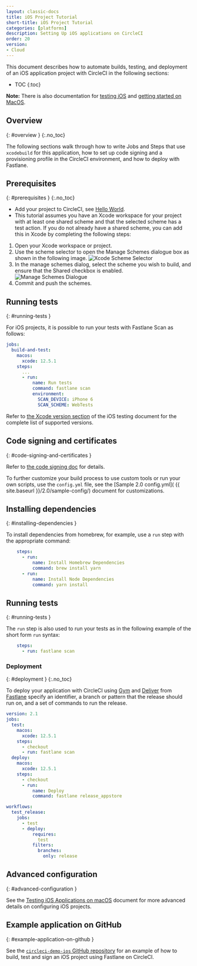 ```yaml
---
layout: classic-docs
title: iOS Project Tutorial
short-title: iOS Project Tutorial
categories: [platforms]
description: Setting Up iOS applications on CircleCI
order: 20
version:
- Cloud
---
```


This document describes how to automate builds, testing, and deployment of an iOS application project with CircleCI in the following sections:

* TOC
{:toc}

**Note:** There is also documentation for [testing iOS]({{site.baseurl}}/2.0/testing-ios/) and [getting started on MacOS]({{site.baseurl}}/2.0/hello-world-macos/).

## Overview
{: #overview }
{:.no_toc}

The following sections walk through how to write Jobs and Steps that use `xcodebuild` for this application, how to set up code signing and a provisioning profile in the CircleCI environment, and how to deploy with Fastlane.

## Prerequisites
{: #prerequisites }
{:.no_toc}

- Add your project to CircleCI, see [Hello World]({{site.baseurl}}/2.0/hello-world/).
- This tutorial assumes you have an Xcode workspace for your project with at least one shared scheme and that the selected scheme has a test action. If you do not already have a shared scheme, you can add this in Xcode by completing the following steps:

1. Open your Xcode workspace or project.
2. Use the scheme selector to open the Manage Schemes dialogue box as shown in the following image.
![Xcode Scheme Selector]({{site.baseurl}}/assets/img/docs/ios-getting-started-scheme-selector.png)
3. In the manage schemes dialog, select the scheme you wish to build, and ensure that the Shared checkbox is enabled.
![Manage Schemes Dialogue]({{site.baseurl}}/assets/img/docs/ios-getting-started-manage-schemes.png)
4. Commit and push the schemes.

## Running tests
{: #running-tests }

For iOS projects, it is possible to run your tests with Fastlane Scan as follows:

```yaml
jobs:
  build-and-test:
    macos:
      xcode: 12.5.1
    steps:
      ...
      - run:
          name: Run tests
          command: fastlane scan
          environment:
            SCAN_DEVICE: iPhone 6
            SCAN_SCHEME: WebTests

```

Refer to [the Xcode version section]({{site.baseurl}}/2.0/testing-ios/#supported-xcode-versions) of the iOS testing document for the complete list of supported versions.

## Code signing and certificates
{: #code-signing-and-certificates }

Refer to [the code signing doc]({{site.baseurl}}/2.0/ios-codesigning/) for details.

To further customize your build process to use custom tools or run your own scripts, use the `config.yml` file, see the [Sample 2.0 config.yml]( {{ site.baseurl }}/2.0/sample-config/) document for customizations.

## Installing dependencies
{: #installing-dependencies }

To install dependencies from homebrew, for example, use a `run` step with the appropriate command:

```yaml
    steps:
      - run:
          name: Install Homebrew Dependencies
          command: brew install yarn
      - run:
          name: Install Node Dependencies
          command: yarn install
```

## Running tests
{: #running-tests }

The `run` step is also used to run your tests as in the following example of the short form `run` syntax:

```yaml
    steps:
      - run: fastlane scan
```

### Deployment
{: #deployment }
{:.no_toc}

To deploy your application with CircleCI using [Gym](https://github.com/fastlane/fastlane/tree/master/gym) and [Deliver](https://github.com/fastlane/fastlane/tree/master/deliver) from [Fastlane](https://fastlane.tools) specify an identifier, a branch or pattern that the release should run on, and a set of commands to run the release.

```yaml
version: 2.1
jobs:
  test:
    macos:
      xcode: 12.5.1
    steps:
      - checkout
      - run: fastlane scan
  deploy:
    macos:
      xcode: 12.5.1
    steps:
      - checkout
      - run:
          name: Deploy
          command: fastlane release_appstore

workflows:
  test_release:
    jobs:
      - test
      - deploy:
          requires:
            test
          filters:
            branches:
              only: release
```

## Advanced configuration
{: #advanced-configuration }

See the [Testing iOS Applications on macOS]({{site.baseurl}}/2.0/testing-ios/) document for more
advanced details on configuring iOS projects.

## Example application on GitHub
{: #example-application-on-github }

See the [`circleci-demo-ios` GitHub repository](https://github.com/CircleCI-Public/circleci-demo-ios)
for an example of how to build, test and sign an iOS project using
Fastlane on CircleCI.
